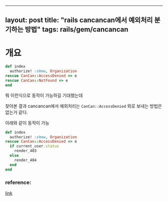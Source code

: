 
---
layout: post
title:  "rails cancancan에서 예외처리 분기하는 방법"
tags:	rails/gem/cancancan
---


# 개요

```ruby
def index
  authorize! :show, Organization
rescue CanCan::AccessDenied => e
rescue CanCan::NotFound => e
end
```

뭐 이런식으로 동작이 가능하길 기대했는데

찾아본 결과 cancancan에서 예외처리는 `CanCan::AccessDenied` 외로 보내는 방법은 없는거 같다.


아래와 같이 동작이 가능

```ruby
def index
  authorize! :show, Organization
rescue CanCan::AccessDenied => e
  if current_user.status
    render_403
  else
    render_404
  end
end
```





### reference:

[link](https://stackoverflow.com/questions/64188783/is-it-possible-to-raise-an-exception-other-than-access-denied-with-cancan)